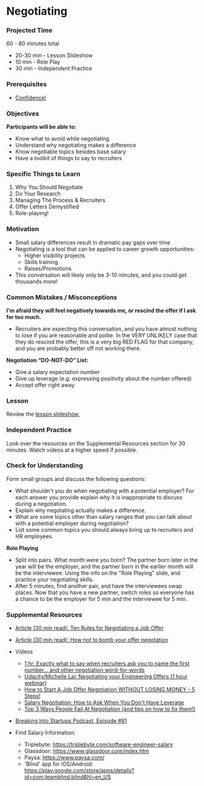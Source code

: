# Negotiating

### Projected Time

60 - 80 minutes total
- 20-30 min - Lesson Slideshow
- 10 min - Role Play
- 30 min - Independent Practice


### Prerequisites
- [Confidence!](/professionalism/building-confidence.md)

### Objectives

**Participants will be able to:**
- Know what to avoid while negotiating
- Understand why negotiating makes a difference
- Know negotiable topics besides base salary
- Have a toolkit of things to say to recruiters

### Specific Things to Learn

1. Why You Should Negotiate
2. Do Your Research
3. Managing The Process & Recruiters
4. Offer Letters Demystified
5. Role-playing!

### Motivation
- Small salary differences result in dramatic pay gaps over time
- Negotiating is a tool that can be applied to career growth opportunities:
	- Higher visibility projects
	- Skills training
	- Raises/Promotions
- This conversation will likely only be 3-10 minutes, and you could get thousands more!

### Common Mistakes / Misconceptions
**I'm afraid they will feel negatively towards me, or rescind the offer if I ask for too much.**
- Recruiters are expecting this conversation, and you have almost nothing to lose if you are reasonable and polite. In the VERY UNLIKELY case that they do rescind the offer, this is a very big RED FLAG for that company, and you are probably better off not working there.

**Negotiation “DO-NOT-DO” List:**
- Give a salary expectation number
- Give up leverage (e.g. expressing positivity about the
number offered)
- Accept offer right away

### Lesson

Review the [lesson slideshow.](https://drive.google.com/file/d/1Wfs7So04uwRLC042pX7OlUvzp92OJ8va/view?usp=sharing)

### Independent Practice

Look over the resources on the Supplemental Resources section for 30 minutes.  Watch videos at a higher speed if possible.

### Check for Understanding
Form small groups and discuss the following questions:
* What shouldn't you do when negotiating with a potential employer? For each answer you provide explain why it is inappropriate to discuss during a negotiation.
* Explain why negotating actually makes a difference. 
* What are some topics other than salary ranges that you can talk about with a potential employer during negotiation?
* List some common topics you should always bring up to recruiters and HR employees. 

**Role Playing**
- Split into pairs.  What month were you born? The partner born later in the year will be the employer, and the partner born in the earlier month will be the interviewee. Using the info on the "Role Playing" slide, and practice your negotiating skills.
- After 5 minutes, find another pair, and have the interviewees swap places. Now that you have a new partner, switch roles so everyone has a chance to be the employer for 5 min and the interviewee for 5 min.

### Supplemental Resources
- [Article (30 min read): Ten Rules for Negotiating a Job Offer](https://haseebq.com/my-ten-rules-for-negotiating-a-job-offer/)
- [Article (30 min read): How not to bomb your offer negotation](https://medium.freecodecamp.org/how-not-to-bomb-your-offer-negotiation-c46bb9bc7dea)

- Videos 
	- [1 hr: Exactly what to say when recruiters ask you to name the first number… and other negotiation word-for-words](http://blog.interviewing.io/exactly-what-to-say-when-recruiters-ask-you-to-name-the-first-number/)
	- [Udacity/Michelle Lai: Negotiating your Engineering Offers (1 hour webinar)](https://youtu.be/jOBbb1ly4vo)
	- [How to Start A Job Offer Negotiation WITHOUT LOSING MONEY - 5 Steps!](https://youtu.be/HrLfOBoAhu0)
	- [Salary Negotiation: How to Ask When You Don't Have Leverage](https://youtu.be/OHgHX6ULELI)
	- [Top 3 Ways People Fail At Negotiation (and tips on how to fix them!)](https://youtu.be/WWc_xF18FTw)
- [Breaking Into Startups Podcast, Episode #81](https://breakingintostartups.com/melissa-hereford-how-to-win-in-salary-negotiations/)
- Find Salary Information:
	- Triplebyte: https://triplebyte.com/software-engineer-salary
	- Glassdoor: https://www.glassdoor.com/index.htm
	- Paysa: https://www.paysa.com/
	- 'Blind' app for iOS/Android: https://play.google.com/store/apps/details?id=com.teamblind.blind&hl=en_US
